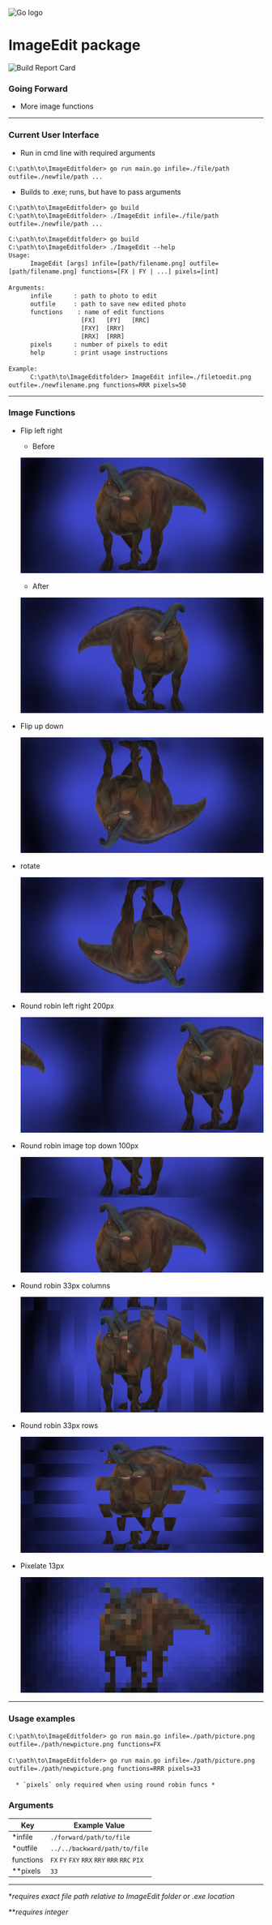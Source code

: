 ![Go logo](https://go.dev/images/go-logo-blue.svg)

# ImageEdit package

![Build Report Card](https://img.shields.io/badge/Build-passing-brightgreen)
### Going Forward
- More image functions
---
### Current User Interface
- Run in cmd line with required arguments
~~~
C:\path\to\ImageEditfolder> go run main.go infile=./file/path outfile=./newfile/path ...
~~~
- Builds to .exe; runs, but have to pass arguments
~~~
C:\path\to\ImageEditfolder> go build
C:\path\to\ImageEditfolder> ./ImageEdit infile=./file/path outfile=./newfile/path ...
~~~
~~~
C:\path\to\ImageEditfolder> go build
C:\path\to\ImageEditfolder> ./ImageEdit --help
Usage:
      ImageEdit [args] infile=[path/filename.png] outfile=[path/filename.png] functions=[FX | FY | ...] pixels=[int]

Arguments:
      infile      : path to photo to edit
      outfile     : path to save new edited photo
      functions    : name of edit functions
                    [FX]   [FY]   [RRC]
                    [FXY]  [RRY]
                    [RRX]  [RRR]
      pixels      : number of pixels to edit
      help        : print usage instructions

Example:
      C:\path\to\ImageEditfolder> ImageEdit infile=./filetoedit.png outfile=./newfilename.png functions=RRR pixels=50
~~~
---
### Image Functions
- Flip left right
  - Before

  ![dino]

  - After

  ![dinoFX]

- Flip up down

  ![dinoFY]

- rotate

  ![dinoFXY]

- Round robin left right 200px

  ![dinoRRX]

- Round robin image top down 100px

  ![dinoRRY]

- Round robin 33px columns

  ![dinoRRYcolumns]

- Round robin 33px rows

  ![dinoRRR]

- Pixelate 13px

  ![dinoPIX]

---
### Usage examples
~~~
C:\path\to\ImageEditfolder> go run main.go infile=./path/picture.png outfile=./path/newpicture.png functions=FX

C:\path\to\ImageEditfolder> go run main.go infile=./path/picture.png outfile=./path/newpicture.png functions=RRR pixels=33
  
  * `pixels` only required when using round robin funcs *
~~~
### Arguments
| Key | Example Value |
|-|-|
| *infile | `./forward/path/to/file` |
| *outfile | `../../backward/path/to/file` |
| functions| `FX` `FY` `FXY` `RRX` `RRY` `RRR` `RRC` `PIX`|
| **pixels | `33`|
---
**requires exact file path relative to ImageEdit folder or .exe location*

***requires integer*

[dino]:./assets/dino.png
[dinoFX]:./assets/flip/dinoFX.png
[dinoFY]:./assets/flip/dinoFY.png
[dinoRRX]:./assets/roundrobin/dinoRRX.png
[dinoRRY]:./assets/roundrobin/dinoRRY.png
[dinoRRR]:./assets/roundrobin/dinoRRR.png
[dinoRRYcolumns]:./assets/roundrobin/dinoRRC.png
[dinoFXY]:./assets/flip/dinoFXY.png
[dinoPIX]:./assets/pixelate/dinoPIX.png
